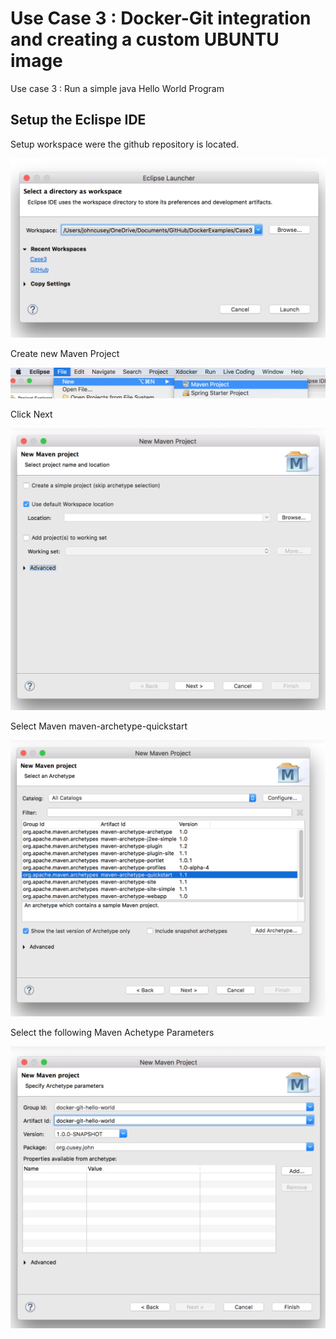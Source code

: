 #  Use Case 3 : Docker-Git integration and creating a custom UBUNTU image

Use case 3 : Run a simple java Hello World Program


## Setup the Eclispe IDE   

Setup workspace were the github repository is located.   

![Setup Workspace](https://github.com/cusey/ImageForWiki/blob/master/DockerExamples/Case3/Eclipse_workspace.png)

Create new Maven Project     

![Create Maven Project](https://github.com/cusey/ImageForWiki/blob/master/DockerExamples/Case3/Eclipse_create_maven.png)   

Click Next  

![Maven Setttings](https://github.com/cusey/ImageForWiki/blob/master/DockerExamples/Case3/Eclipse_maven_setting.png)   

Select Maven maven-archetype-quickstart   

![Maven Achetype](https://github.com/cusey/ImageForWiki/blob/master/DockerExamples/Case3/Eclispe_maven_achetype.png)    

Select the following Maven Achetype Parameters    

![Maven Achetype Parameter](https://github.com/cusey/ImageForWiki/blob/master/DockerExamples/Case3/Eclipse_maven_archetype_para.png)

